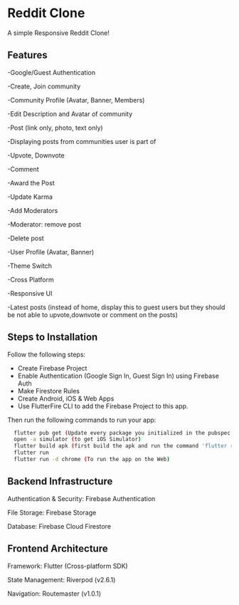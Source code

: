 # Reddit Clone

A simple Responsive Reddit Clone!

## Features

-Google/Guest Authentication

-Create, Join community

-Community Profile (Avatar, Banner, Members)

-Edit Description and Avatar of community

-Post (link only, photo, text only)

-Displaying posts from communities user is part of

-Upvote, Downvote

-Comment

-Award the Post

-Update Karma

-Add Moderators

-Moderator: remove post

-Delete post

-User Profile (Avatar, Banner)

-Theme Switch

-Cross Platform

-Responsive UI

-Latest posts (instead of home, display this to guest users but they should be not able to upvote,downvote or comment on the posts)


## Steps to Installation
Follow the following steps:
- Create Firebase Project
- Enable Authentication (Google Sign In, Guest Sign In) using Firebase Auth
- Make Firestore Rules
- Create Android, iOS & Web Apps
- Use FlutterFire CLI to add the Firebase Project to this app.

Then run the following commands to run your app:

```bash
  flutter pub get (Update every package you initialized in the pubspec.yaml file)
  open -a simulator (to get iOS Simulator)
  flutter build apk (first build the apk and run the command 'flutter run' To run the app in the Android device)
  flutter run
  flutter run -d chrome (To run the app on the Web)
```

## Backend Infrastructure

Authentication & Security: Firebase Authentication

File Storage: Firebase Storage

Database: Firebase Cloud Firestore 

## Frontend Architecture

Framework: Flutter (Cross-platform SDK)

State Management: Riverpod (v2.6.1)

Navigation: Routemaster (v1.0.1)